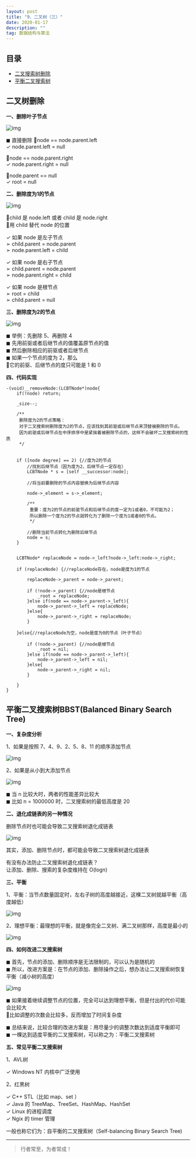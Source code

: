 ```yaml
---
layout: post
title: "9、二叉树（三）"
date: 2020-01-17
description: ""
tag: 数据结构与算法
---
```







## 目录

* [二叉搜索树删除](#content1)
* [平衡二叉搜索树](#content2)





<!-- ************************************************ -->
## <a id="content1"></a>二叉树删除

**一、删除叶子节点**

<img src="/images/DataStructurs/bst5.png" alt="img">


◼ 直接删除
node == node.parent.left   
✓ node.parent.left = null     

node == node.parent.right   
✓ node.parent.right = null   

node.parent == null    
✓ root = null


**二、删除度为1的节点**

<img src="/images/DataStructurs/bst6.png" alt="img">

child 是 node.left 或者 child 是 node.right        
用 child 替代 node 的位置     

✓ 如果 node 是左子节点    
➢ child.parent = node.parent    
➢ node.parent.left = child  

✓ 如果 node 是右子节点     
➢ child.parent = node.parent   
➢ node.parent.right = child    

✓ 如果 node 是根节点   
➢ root = child    
➢ child.parent = null    


**三、删除度为2的节点**

<img src="/images/DataStructurs/bst7.png" alt="img">

◼ 举例：先删除 5、再删除 4     
◼ 先用前驱或者后继节点的值覆盖原节点的值    
◼ 然后删除相应的前驱或者后继节点    
◼ 如果一个节点的度为 2，那么    
它的前驱、后继节点的度只可能是 1 和 0     

**四、代码实现**

```objectc
-(void)__removeNode:(LCBTNode*)node{
    if(!node) return;
    
    _size--;
    
    /**
     删除度为2的节点策略：
     对于二叉搜索树删除度为2的节点，应该找到其前驱或后继节点来顶替被删除的节点。
     因为前驱或后继节点在中序排序中是紧挨着被删除节点的，这样不会破坏二叉搜索树的性质
     */
    
    
    if ([node degree] == 2) {//度为2的节点
        //找到后继节点（因为度为2，后继节点一定存在）
        LCBTNode * s = [self __successor:node];
        
        //将当前要删除的节点内容替换为后继节点内容
        
        node->_element = s->_element;
        
        /**
         重要：度为2的节点的前驱节点和后继节点的度一定为1或者0，不可能为2；
         所以删除一个度为2的节点就转化为了删除一个度为1或者0的节点。
         */
        
        //删除当前节点转化为删除后继节点
        node = s;
    }
    
    
    LCBTNode* replaceNode = node->_left?node->_left:node->_right;
    
    if (replaceNode) {//replaceNode存在，node是度为1的节点
        
        replaceNode->_parent = node->_parent;
        
        if (!node->_parent) {//node是根节点
            _root = replaceNode;
        }else if(node == node->_parent->_left){
            node->_parent->_left = replaceNode;
        }else{
            node->_parent->_right = replaceNode;
        }
        
    }else{//replaceNode为空，node是度为0的节点（叶子节点）
        
        if (!node->_parent) {//node是根节点
            _root = nil;
        }else if(node == node->_parent->_left){
            node->_parent->_left = nil;
        }else{
            node->_parent->_right = nil;
        }
        
    }
}
```


<!-- ************************************************ -->
## <a id="content2"></a>平衡二叉搜索树BBST(Balanced Binary Search Tree)

**一、复杂度分析**

1、如果是按照 7、4、9、2、5、8、11 的顺序添加节点

<img src="/images/DataStructurs/bst8.png" alt="img">

2、如果是从小到大添加节点

<img src="/images/DataStructurs/bst9.png" alt="img">



◼ 当 n 比较大时，两者的性能差异比较大     
◼ 比如 n = 1000000 时，二叉搜索树的最低高度是 20    



**二、退化成链表的另一种情况**

删除节点时也可能会导致二叉搜索树退化成链表

<img src="/images/DataStructurs/bst10.png" alt="img">


其实，添加、删除节点时，都可能会导致二叉搜索树退化成链表

有没有办法防止二叉搜索树退化成链表？    
让添加、删除、搜索的复杂度维持在 O(logn)

**三、平衡**

1、平衡：当节点数量固定时，左右子树的高度越接近，这棵二叉树就越平衡（高度越低）

<img src="/images/DataStructurs/bst11.png" alt="img">

2、理想平衡：最理想的平衡，就是像完全二叉树、满二叉树那样，高度是最小的

<img src="/images/DataStructurs/bst12.png" alt="img">


**四、如何改进二叉搜索树**

◼ 首先，节点的添加、删除顺序是无法限制的，可以认为是随机的     
◼ 所以，改进方案是：在节点的添加、删除操作之后，想办法让二叉搜索树恢复平衡（减小树的高度）   

<img src="/images/DataStructurs/bst13.png" alt="img">


◼ 如果接着继续调整节点的位置，完全可以达到理想平衡，但是付出的代价可能会比较大    
比如调整的次数会比较多，反而增加了时间复杂度    

◼ 总结来说，比较合理的改进方案是：用尽量少的调整次数达到适度平衡即可    
◼ 一棵达到适度平衡的二叉搜索树，可以称之为：平衡二叉搜索树      


**五、常见平衡二叉搜索树**

1、AVL树

✓ Windows NT 内核中广泛使用

2、红黑树

✓ C++ STL（比如 map、set ）    
✓ Java 的 TreeMap、TreeSet、HashMap、HashSet    
✓ Linux 的进程调度    
✓ Ngix 的 timer 管理     

一般也称它们为：自平衡的二叉搜索树（Self-balancing Binary Search Tree)




----------
>  行者常至，为者常成！


